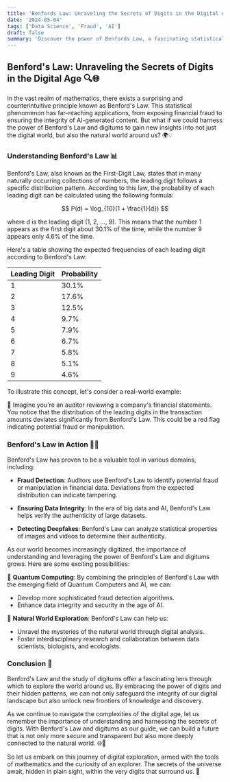 ```yaml
---
title: 'Benfords Law: Unraveling the Secrets of Digits in the Digital Age'
date: '2024-05-04'
tags: ['Data Science', 'Fraud', 'AI']
draft: false
summary: 'Discover the power of Benfords Law, a fascinating statistical principle that unveils hidden patterns in digits.'
---
```


## Benford's Law: Unraveling the Secrets of Digits in the Digital Age 🔍🌐

In the vast realm of mathematics, there exists a surprising and counterintuitive principle known as Benford's Law. This statistical phenomenon has far-reaching applications, from exposing financial fraud to ensuring the integrity of AI-generated content. But what if we could harness the power of Benford's Law and digitums to gain new insights into not just the digital world, but also the natural world around us? 🌍💡

### Understanding Benford's Law 📊

Benford's Law, also known as the First-Digit Law, states that in many naturally occurring collections of numbers, the leading digit follows a specific distribution pattern. According to this law, the probability of each leading digit can be calculated using the following formula:

$$
P(d) = \log_{10}(1 + \frac{1}{d})
$$

where $d$ is the leading digit (1, 2, ..., 9). This means that the number 1 appears as the first digit about 30.1% of the time, while the number 9 appears only 4.6% of the time.

Here's a table showing the expected frequencies of each leading digit according to Benford's Law:

| Leading Digit | Probability |
| ------------- | ----------- |
| 1             | 30.1%       |
| 2             | 17.6%       |
| 3             | 12.5%       |
| 4             | 9.7%        |
| 5             | 7.9%        |
| 6             | 6.7%        |
| 7             | 5.8%        |
| 8             | 5.1%        |
| 9             | 4.6%        |

To illustrate this concept, let's consider a real-world example:

🏦 Imagine you're an auditor reviewing a company's financial statements. You notice that the distribution of the leading digits in the transaction amounts deviates significantly from Benford's Law. This could be a red flag indicating potential fraud or manipulation.

### Benford's Law in Action 🕵️‍♂️

Benford's Law has proven to be a valuable tool in various domains, including:

- **Fraud Detection**: Auditors use Benford's Law to identify potential fraud or manipulation in financial data. Deviations from the expected distribution can indicate tampering.

- **Ensuring Data Integrity**: In the era of big data and AI, Benford's Law helps verify the authenticity of large datasets.

- **Detecting Deepfakes**: Benford's Law can analyze statistical properties of images and videos to determine their authenticity.

As our world becomes increasingly digitized, the importance of understanding and leveraging the power of Benford's Law and digitums grows. Here are some exciting possibilities:

🌟 **Quantum Computing**: By combining the principles of Benford's Law with the emerging field of Quantum Computers and AI, we can:

- Develop more sophisticated fraud detection algorithms.
- Enhance data integrity and security in the age of AI.

🌿 **Natural World Exploration**: Benford's Law can help us:

- Unravel the mysteries of the natural world through digital analysis.
- Foster interdisciplinary research and collaboration between data scientists, biologists, and ecologists.

### Conclusion 🌟

Benford's Law and the study of digitums offer a fascinating lens through which to explore the world around us. By embracing the power of digits and their hidden patterns, we can not only safeguard the integrity of our digital landscape but also unlock new frontiers of knowledge and discovery.

As we continue to navigate the complexities of the digital age, let us remember the importance of understanding and harnessing the secrets of digits. With Benford's Law and digitums as our guide, we can build a future that is not only more secure and transparent but also more deeply connected to the natural world. 🌐🌿

So let us embark on this journey of digital exploration, armed with the tools of mathematics and the curiosity of an explorer. The secrets of the universe await, hidden in plain sight, within the very digits that surround us. 🚀
